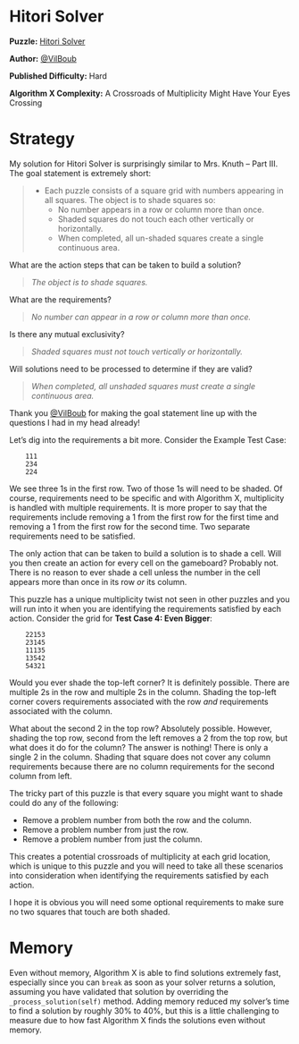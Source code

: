 # Hitori Solver

__Puzzle:__ [Hitori Solver](https://www.codingame.com/training/hard/hitori-solver)

__Author:__ [@VilBoub](https://www.codingame.com/profile/bd6706892e49290fb119aa5ddae4238a318297)

__Published Difficulty:__ Hard

__Algorithm X Complexity:__ A Crossroads of Multiplicity Might Have Your Eyes Crossing

# Strategy

My solution for Hitori Solver is surprisingly similar to Mrs. Knuth – Part III. The goal statement is extremely short:

>* Each puzzle consists of a square grid with numbers appearing in all squares. The object is to shade squares so:
>    * No number appears in a row or column more than once.
>    * Shaded squares do not touch each other vertically or horizontally.
>    * When completed, all un-shaded squares create a single continuous area.

What are the action steps that can be taken to build a solution?

>_The object is to shade squares._

What are the requirements?

>_No number can appear in a row or column more than once._

Is there any mutual exclusivity?

>_Shaded squares must not touch vertically or horizontally._

Will solutions need to be processed to determine if they are valid?

>_When completed, all unshaded squares must create a single continuous area._

Thank you [@VilBoub]( https://www.codingame.com/profile/bd6706892e49290fb119aa5ddae4238a318297) for making the goal statement line up with the questions I had in my head already!

Let’s dig into the requirements a bit more. Consider the Example Test Case:

```text
    111
    234
    224
```

We see three 1s in the first row. Two of those 1s will need to be shaded. Of course, requirements need to be specific and with Algorithm X, multiplicity is handled with multiple requirements. It is more proper to say that the requirements include removing a 1 from the first row for the first time and removing a 1 from the first row for the second time. Two separate requirements need to be satisfied.

The only action that can be taken to build a solution is to shade a cell. Will you then create an action for every cell on the gameboard? Probably not. There is no reason to ever shade a cell unless the number in the cell appears more than once in its row _or_ its column.

This puzzle has a unique multiplicity twist not seen in other puzzles and you will run into it when you are identifying the requirements satisfied by each action. Consider the grid for __Test Case 4: Even Bigger__:

```text
    22153
    23145
    11135
    13542
    54321
```

Would you ever shade the top-left corner? It is definitely possible. There are multiple 2s in the row and multiple 2s in the column. Shading the top-left corner covers requirements associated with the row _and_ requirements associated with the column.

What about the second 2 in the top row? Absolutely possible. However, shading the top row, second from the left removes a 2 from the top row, but what does it do for the column? The answer is nothing! There is only a single 2 in the column. Shading that square does not cover any column requirements because there are no column requirements for the second column from left.

The tricky part of this puzzle is that every square you might want to shade could do any of the following:
-	Remove a problem number from both the row and the column.
-	Remove a problem number from just the row.
-	Remove a problem number from just the column.

This creates a potential crossroads of multiplicity at each grid location, which is unique to this puzzle and you will need to take all these scenarios into consideration when identifying the requirements satisfied by each action.

I hope it is obvious you will need some optional requirements to make sure no two squares that touch are both shaded.

# Memory

Even without memory, Algorithm X is able to find solutions extremely fast, especially since you can `break` as soon as your solver returns a solution, assuming you have validated that solution by overriding the `_process_solution(self)` method. Adding memory reduced my solver’s time to find a solution by roughly 30% to 40%, but this is a little challenging to measure due to how fast Algorithm X finds the solutions even without memory.
